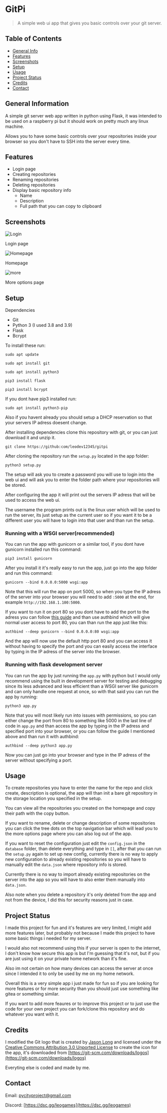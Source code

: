 # GitPi
> A simple web ui app that gives you basic controls over your git server.

## Table of Contents
* [General Info](#general-information)
* [Features](#features)
* [Screenshots](#screenshots)
* [Setup](#setup)
* [Usage](#usage)
* [Project Status](#project-status)
* [Credits](#credits)
* [Contact](#contact)


## General Information
A simple git server web app written in python using Flask, it was intended to be used on a raspberry pi but it should work on pretty much any linux machine.

Allows you to have some basic controls over your repositories inside your browser so you don't have to SSH into the server every time.

## Features

- Login page
- Creating repositories 
- Renaming repositories 
- Deleting repositories 
- Display basic repository info
   - Name 
   - Description
   - Full path that you can copy to clipboard


## Screenshots
![Login](./screenshots/login_page.png)

Login page

![Homepage](./screenshots/homepage.png)

Homepage

![more](./screenshots/more_options.png)

More options page
## Setup
Dependencies
- Git
- Python 3 (I used 3.8 and 3.9)
- Flask 
- Bcrypt

To install these run:

`sudo apt update`

`sudo apt install git`

`sudo apt install python3`

`pip3 install flask`

`pip3 install bcrypt`

If you dont have pip3 installed run:

`sudo apt install python3-pip`

Also if you havent already you should setup a DHCP reservation so that your servers IP adress doesent change.

After installing dependencies clone this repository with git, or you can just download it and unzip it.

`git clone https://github:com/leodev12345/gitpi`

After cloning the repository run the `setup.py` located in the app folder:

`python3 setup.py`

The setup will ask you to create a password you will use to login into the web ui and will ask you to enter the folder path where your repositories will be stored.

After configuring the app it will print out the servers IP adress that will be used to access the web ui.

The username the program prints out is the linux user which will be used to run the server, its just setup as the current user so if you want it to be a different user you will have to login into that user and than run the setup.

### Running with a WSGI server(recommended)

You can run the app with gunicorn or a similar tool, if you dont have gunicorn installed run this command:

`pip3 install gunicorn`

After you install it it's really easy to run the app, just go into the app folder and run this command:

`gunicorn --bind 0.0.0.0:5000 wsgi:app`

Note that this will run the app on port 5000, so when you type the IP adress of the server into your browser you will need to add `:5000` at the end, for example `http://192.168.1.100:5000`.

If you want to run it on port 80 so you dont have to add the port to the adress you can follow [this guide](https://gist.github.com/justinmklam/f13bb53be9bb15ec182b4877c9e9958d) and than use authbind which will give normal user access to port 80, you can than run the app just like this:

`authbind --deep gunicorn --bind 0.0.0.0:80 wsgi:app`

And the app will now use the default http port 80 and you can access it without having to specify the port and you can easily access the interface by typing in the IP adress of the server into the browser.

### Running with flask development server

You can run the app by just running the `app.py` with python but I would only recommend using the built in development server for testing and debugging since its less advanced and less efficient than a WSGI server like gunicorn and can only handle one request at once, so with that said you can run the app by running:

`python3 app.py`

Note that you will most likely run into issues with permissions, so you can either change the port from 80 to something like 5000 in the last line of code in `app.py` and than access the app by typing in the IP adress and specified port into your browser, or you can follow the guide I mentioned above and than run it with authbind:

`authbind --deep python3 app.py`

Now you can just go into your browser and type in the IP adress of the server without specifying a port.
## Usage
To create repositories you have to enter the name for the repo and click create, description is optional, the app will than init a bare git repository in the storage location you specified in the setup.

You can view all the repositories you created on the homepage and copy their path with the copy button.

If you want to rename, delete or change description of some repositories you can click the tree dots on the top navigation bar which will lead you to the more options page where you can also log out of the app.

If you want to reset the configuration just edit the `config.json` in the `database` folder, than delete everything and type in `[]`, after that you can run the `setup.py` again to set up new config, currently there is no way to apply new configuration to already existing repositories so you will have to manually edit the `data.json` where repository info is stored.

Currently there is no way to import already existing repositories on the server into the app so you will have to also enter them manually into `data.json`.

Also note when you delete a repository it's only deleted from the app and not from the device, I did this for security reasons just in case.
## Project Status
I made this project for fun and it's features are very limited, I might add more features later, but probably not because I made this project to have some basic things i needed for my server.

I would also not recommend using this if your server is open to the internet, I don't know how secure this app is but I'm guessing that it's not, but if you are just using it on your private home network than it's fine.

Also im not certain on how many devices can access the server at once since I intended it to only be used by me on my home network.

Overall this is a very simple app i just made for fun so if you are looking for more features or for more security than you should just use something like gitea or something similar.

If you want to add more feaures or to improve this project or to just use the code for your own project you can fork/clone this repository and do whatever you want with it.

## Credits
I modified the Git logo that is created by [Jason Long](https://twitter.com/jasonlong) and licensed under the [Creative Commons Attribution 3.0 Unported License](https://creativecommons.org/licenses/by/3.0/) to create the icon for the app, it's downloaded from [https://git-scm.com/downloads/logos](https://git-scm.com/downloads/logos) 

Everyting else is coded and made by me. 
## Contact
Email: [pycityproject@gmail.com](mailto:pycityproject@gmail.com)

Discord: [https://dsc.gg/leogames](https://dsc.gg/leogames)




